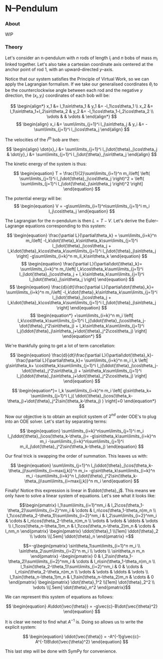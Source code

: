 # N&ndash;Pendulum
### About
WIP

### Theory
Let's consider an n-pendulum with $n$ rods of length $l_i$ and $n$ bobs of mass $m_i$ linked together. Let's also take a cartesian coordinate axis centered at the anchor point of rod $1$, with an upward&ndash;directed $y$&ndash;axis. 

Notice that our system satisfies the Principle of Virtual Work, so we can apply the Lagrangian formalism. If we take our generalised coordinates $\theta_i$ to be the counterclockwise angle between each rod and the negative $y$ direction, the $(x_i,y_i)$ coordinates of each bob will be:

$$
\begin{align*}
x_1 &= l_1\sin\theta_1 & y_1 &= -l_1\cos\theta_1 \\
x_2 &= l_1\sin\theta_1+l_2\sin\theta_2 & y_2 &= -l_1\cos\theta_1-l_2\cos\theta_2 \\
\vdots & & \vdots &
\end{align*}
$$
$$
\begin{align}
x_i &= \sum\limits_{j=1}^i l_j\sin\theta_j & y_i &= -\sum\limits_{j=1}^i l_j\cos\theta_j
\end{align}
$$

The velocities of the $i^{th}$ bob are then:

$$
\begin{align}
\dot{x}_i &= \sum\limits_{j=1}^i l_j\dot{\theta}_j\cos\theta_j & \dot{y}_i &= \sum\limits_{j=1}^i l_j\dot{\theta}_j\sin\theta_j
\end{align}
$$

The kinetic energy of the system is thus:

$$
\begin{equation}
T = \frac{1}{2}\sum\limits_{i=1}^n m_i\left[
    \left(
        \sum\limits_{j=1}^i l_j\dot{\theta}_j\cos\theta_j
    \right)^2
    +
    \left(
        \sum\limits_{j=1}^i l_j\dot{\theta}_j\sin\theta_j
    \right)^2
\right]
\end{equation}
$$

The potential energy will be:
$$
\begin{equation}
V = -g\sum\limits_{i=1}^n\sum\limits_{j=1}^i m_i l_j\cos\theta_j
\end{equation}
$$

The Lagrangian for the n-pendulum is then $L=T-V$. Let's derive the Euler&ndash;Lagrange equations corresponding to this system:

$$
\begin{equation}
\frac{\partial L}{\partial\theta_k} =
\sum\limits_{i=k}^n m_i\left[
    -l_k\dot{\theta}_k\sin\theta_k\sum\limits_{j=1}^i l_j\dot{\theta}_j\cos\theta_j
    +
    l_k\dot{\theta}_k\cos\theta_k\sum\limits_{j=1}^i l_j\dot{\theta}_j\sin\theta_j
\right]
-g\sum\limits_{i=k}^n m_il_k\sin\theta_k
\end{equation}
$$
$$
\begin{equation}
\frac{\partial L}{\partial\dot{\theta}_k}=
\sum\limits_{i=k}^n m_i\left[
    l_k\cos\theta_k\sum\limits_{j=1}^i l_j\dot{\theta}_j\cos\theta_j
    +
    l_k\sin\theta_k\sum\limits_{j=1}^i l_j\dot{\theta}_j\sin\theta_j
\right]
\end{equation}
$$
$$
\begin{equation}
\frac{d}{dt}\frac{\partial L}{\partial\dot{\theta}_k}=
\sum\limits_{i=k}^n m_i\left[
    -l_k\dot{\theta}_k\sin\theta_k\sum\limits_{j=1}^i l_j\dot{\theta}_j\cos\theta_j
    +
    l_k\dot{\theta}_k\cos\theta_k\sum\limits_{j=1}^i l_j\dot{\theta}_j\sin\theta_j
\right]
\end{equation}
$$
$$
\begin{equation*}
+\sum\limits_{i=k}^n m_i
\left[
    l_k\cos\theta_k\sum\limits_{j=1}^i l_j(\ddot{\theta}_j\cos\theta_j-\dot{\theta}_j^2\sin\theta_j)
    +
    l_k\sin\theta_k\sum\limits_{j=1}^i l_j(\ddot{\theta}_j\sin\theta_j+\dot{\theta}_j^2\cos\theta_j)
\right]
\end{equation*}
$$

We're thankfully going to get a lot of term cancellation:

$$
\begin{equation}
\frac{d}{dt}\frac{\partial L}{\partial\dot{\theta}_k}-\frac{\partial L}{\partial\theta_k}=
\sum\limits_{i=k}^n m_i l_k
\left[
    g\sin\theta_k+
    \cos\theta_k\sum\limits_{j=1}^i l_j(\ddot{\theta}_j\cos\theta_j-\dot{\theta}_j^2\sin\theta_j)
    +
    \sin\theta_k\sum\limits_{j=1}^i l_j(\ddot{\theta}_j\sin\theta_j+\dot{\theta}_j^2\cos\theta_j)
\right]
\end{equation}
$$

$$
\begin{equation*}=
l_k \sum\limits_{i=k}^n m_i
\left[
    g\sin\theta_k+
    \sum\limits_{j=1}^i l_j(
        \ddot{\theta}_j\cos(\theta_k-\theta_j)+\dot{\theta}_j^2\sin(\theta_k-\theta_j)
        )
\right]=0
\end{equation*}
$$

Now our objective is to obtain an explicit system of $2^{nd}$ order ODE's to plug into an ODE solver. Let's start by separating terms:

$$
\begin{equation}
\sum\limits_{i=k}^n\sum\limits_{j=1}^i
m_i l_j\ddot{\theta}_j\cos(\theta_k-\theta_j)=
-g\sin\theta_k\sum\limits_{i=k}^n m_i
-\sum\limits_{i=k}^n\sum\limits_{j=1}^i m_il_j\dot{\theta}_j^2\sin(\theta_k-\theta_j)
\end{equation}
$$

Our final trick is swapping the order of summation. This leaves us with:

$$
\begin{equation}
\sum\limits_{j=1}^n l_j\ddot{\theta}_j\cos(\theta_k-\theta_j)\sum\limits_{i=max(j,k)}^n m_i=
-g\sin\theta_k\sum\limits_{i=k}^n m_i
-\sum\limits_{i=k}^n l_j\dot{\theta}_j^2\sin(\theta_k-\theta_j)\sum\limits_{i=max(j,k)}^n m_i
\end{equation}
$$

Finally! Notice this expression is linear in $\ddot{\theta}_j$. This means we only have to solve a linear system of equations. Let's see what it looks like: 

```math
\begin{pmatrix}
l_1\sum\limits_{i=1}^nm_i & l_2\cos(\theta_1-\theta_2)\sum\limits_{i=2}^nm_i & \cdots & l_n\cos(\theta_1-\theta_n)m_n \\
l_1\cos(\theta_2-\theta_1)\sum\limits_{i=2}^nm_i & l_2\sum\limits_{i=2}^nm_i & \cdots & l_n\cos(\theta_2-\theta_n)m_n \\
\vdots & \vdots & \ddots & \vdots \\
l_1\cos(\theta_n-\theta_1)m_n & l_1\cos(\theta_n-\theta_2)m_n & \cdots & l_nm_n
\end{pmatrix}
\begin{pmatrix}
\ddot{\theta}_1 \\[1em]
\ddot{\theta}_2 \\
\vdots \\[.5em]
\ddot{\theta}_n 
\end{pmatrix}
=
```

```math
=-g\begin{pmatrix}
\sin\theta_1\sum\limits_{i=1}^n m_i \\
\sin\theta_2\sum\limits_{i=2}^n m_i \\
\vdots \\
\sin\theta_n m_n
\end{pmatrix}
-\begin{pmatrix}
0 & l_2\sin(\theta_1-\theta_2)\sum\limits_{i=2}^nm_i & \cdots & l_n\sin(\theta_1-\theta_n)m_n \\
l_1\sin(\theta_2-\theta_1)\sum\limits_{i=2}^nm_i & 0 & \cdots & l_n\sin(\theta_2-\theta_n)m_n \\
\vdots & \vdots & \ddots & \vdots \\
l_1\sin(\theta_n-\theta_1)m_n & l_1\sin(\theta_n-\theta_2)m_n & \cdots & 0
\end{pmatrix}
\begin{pmatrix}
\dot{\theta}_1^2 \\[1em]
\dot{\theta}_2^2 \\
\vdots \\[.5em]
\dot{\theta}_n^2 
\end{pmatrix}
```

We can represent this system of equations as follows:

$$
\begin{equation}
A\ddot{\vec{\theta}} = -g\vec{c}-B\dot{\vec{\theta}^2}
\end{equation}
$$

It is clear we need to find what $A^{-1}$ is. Doing so allows us to write the explicit system:

$$
\begin{equation}
\ddot{\vec{\theta}} = -A^{-1}g\vec{c}-A^{-1}B\dot{\vec{\theta}^2}
\end{equation}
$$

This last step will be done with SymPy for convenience.